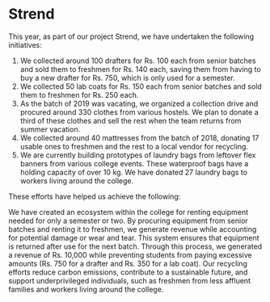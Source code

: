 # Strend
This year, as part of our project Strend, we have undertaken the following initiatives:

1. We collected around 100 drafters for Rs. 100 each from senior batches and sold them to freshmen for Rs. 140 each, saving them from having to buy a new drafter for Rs. 750, which is only used for a semester.
2. We collected 50 lab coats for Rs. 150 each from senior batches and sold them to freshmen for Rs. 250 each.
3. As the batch of 2019 was vacating, we organized a collection drive and procured around 330 clothes from various hostels. We plan to donate a third of these clothes and sell the rest when the team returns from summer vacation.
4. We collected around 40 mattresses from the batch of 2018, donating 17 usable ones to freshmen and the rest to a local vendor for recycling.
5. We are currently building prototypes of laundry bags from leftover flex banners from various college events. These waterproof bags have a holding capacity of over 10 kg. We have donated 27 laundry bags to workers living around the college.

These efforts have helped us achieve the following:

We have created an ecosystem within the college for renting equipment needed for only a semester or two. By procuring equipment from senior batches and renting it to freshmen, we generate revenue while accounting for potential damage or wear and tear. This system ensures that equipment is returned after use for the next batch. Through this process, we generated a revenue of Rs. 10,000 while preventing students from paying excessive amounts (Rs. 750 for a drafter and Rs. 350 for a lab coat). Our recycling efforts reduce carbon emissions, contribute to a sustainable future, and support underprivileged individuals, such as freshmen from less affluent families and workers living around the college.
